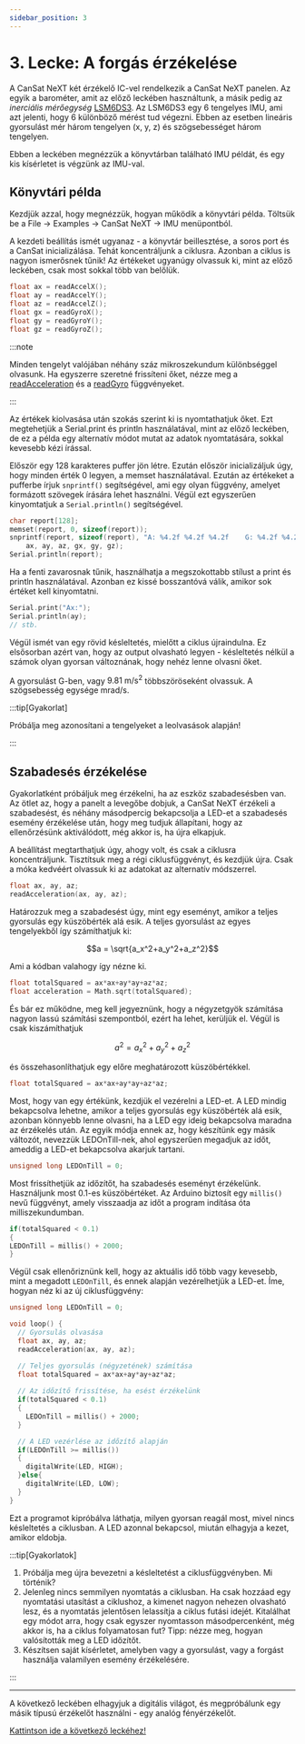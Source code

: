 ```yaml
---
sidebar_position: 3
---
```


# 3. Lecke: A forgás érzékelése

A CanSat NeXT két érzékelő IC-vel rendelkezik a CanSat NeXT panelen. Az egyik a barométer, amit az előző leckében használtunk, a másik pedig az _inerciális mérőegység_ [LSM6DS3](./../CanSat-hardware/on_board_sensors#IMU). Az LSM6DS3 egy 6 tengelyes IMU, ami azt jelenti, hogy 6 különböző mérést tud végezni. Ebben az esetben lineáris gyorsulást mér három tengelyen (x, y, z) és szögsebességet három tengelyen.

Ebben a leckében megnézzük a könyvtárban található IMU példát, és egy kis kísérletet is végzünk az IMU-val.

## Könyvtári példa

Kezdjük azzal, hogy megnézzük, hogyan működik a könyvtári példa. Töltsük be a File -> Examples -> CanSat NeXT -> IMU menüpontból.

A kezdeti beállítás ismét ugyanaz - a könyvtár beillesztése, a soros port és a CanSat inicializálása. Tehát koncentráljunk a ciklusra. Azonban a ciklus is nagyon ismerősnek tűnik! Az értékeket ugyanúgy olvassuk ki, mint az előző leckében, csak most sokkal több van belőlük.

```Cpp title="IMU értékek olvasása"
float ax = readAccelX();
float ay = readAccelY();
float az = readAccelZ();
float gx = readGyroX();
float gy = readGyroY();
float gz = readGyroZ();
```

:::note

Minden tengelyt valójában néhány száz mikroszekundum különbséggel olvasunk. Ha egyszerre szeretné frissíteni őket, nézze meg a [readAcceleration](./../CanSat-software/library_specification#readacceleration) és a [readGyro](./../CanSat-software/library_specification#readgyro) függvényeket.

:::

Az értékek kiolvasása után szokás szerint ki is nyomtathatjuk őket. Ezt megtehetjük a Serial.print és println használatával, mint az előző leckében, de ez a példa egy alternatív módot mutat az adatok nyomtatására, sokkal kevesebb kézi írással.

Először egy 128 karakteres puffer jön létre. Ezután először inicializáljuk úgy, hogy minden érték 0 legyen, a memset használatával. Ezután az értékeket a pufferbe írjuk `snprintf()` segítségével, ami egy olyan függvény, amelyet formázott szövegek írására lehet használni. Végül ezt egyszerűen kinyomtatjuk a `Serial.println()` segítségével.

```Cpp title="Különleges nyomtatás"
char report[128];
memset(report, 0, sizeof(report));
snprintf(report, sizeof(report), "A: %4.2f %4.2f %4.2f    G: %4.2f %4.2f %4.2f",
    ax, ay, az, gx, gy, gz);
Serial.println(report);
```

Ha a fenti zavarosnak tűnik, használhatja a megszokottabb stílust a print és println használatával. Azonban ez kissé bosszantóvá válik, amikor sok értéket kell kinyomtatni.

```Cpp title="Hagyományos nyomtatás"
Serial.print("Ax:");
Serial.println(ay);
// stb.
```

Végül ismét van egy rövid késleltetés, mielőtt a ciklus újraindulna. Ez elsősorban azért van, hogy az output olvasható legyen - késleltetés nélkül a számok olyan gyorsan változnának, hogy nehéz lenne olvasni őket.

A gyorsulást G-ben, vagy $9.81 \text{ m}/\text{s}^2$ többszöröseként olvassuk. A szögsebesség egysége $\text{mrad}/\text{s}$.

:::tip[Gyakorlat]

Próbálja meg azonosítani a tengelyeket a leolvasások alapján!

:::

## Szabadesés érzékelése

Gyakorlatként próbáljuk meg érzékelni, ha az eszköz szabadesésben van. Az ötlet az, hogy a panelt a levegőbe dobjuk, a CanSat NeXT érzékeli a szabadesést, és néhány másodpercig bekapcsolja a LED-et a szabadesés esemény érzékelése után, hogy meg tudjuk állapítani, hogy az ellenőrzésünk aktiválódott, még akkor is, ha újra elkapjuk.

A beállítást megtarthatjuk úgy, ahogy volt, és csak a ciklusra koncentráljunk. Tisztítsuk meg a régi ciklusfüggvényt, és kezdjük újra. Csak a móka kedvéért olvassuk ki az adatokat az alternatív módszerrel.

```Cpp title="Gyorsulás olvasása"
float ax, ay, az;
readAcceleration(ax, ay, az);
```

Határozzuk meg a szabadesést úgy, mint egy eseményt, amikor a teljes gyorsulás egy küszöbérték alá esik. A teljes gyorsulást az egyes tengelyekből így számíthatjuk ki:

$$a = \sqrt{a_x^2+a_y^2+a_z^2}$$

Ami a kódban valahogy így nézne ki.

```Cpp title="Teljes gyorsulás számítása"
float totalSquared = ax*ax+ay*ay+az*az;
float acceleration = Math.sqrt(totalSquared);
```

És bár ez működne, meg kell jegyeznünk, hogy a négyzetgyök számítása nagyon lassú számítási szempontból, ezért ha lehet, kerüljük el. Végül is csak kiszámíthatjuk

$$a^2 = a_x^2+a_y^2+a_z^2$$

és összehasonlíthatjuk egy előre meghatározott küszöbértékkel.

```Cpp title="Teljes gyorsulás négyzetének számítása"
float totalSquared = ax*ax+ay*ay+az*az;
```

Most, hogy van egy értékünk, kezdjük el vezérelni a LED-et. A LED mindig bekapcsolva lehetne, amikor a teljes gyorsulás egy küszöbérték alá esik, azonban könnyebb lenne olvasni, ha a LED egy ideig bekapcsolva maradna az érzékelés után. Az egyik módja ennek az, hogy készítünk egy másik változót, nevezzük LEDOnTill-nek, ahol egyszerűen megadjuk az időt, ameddig a LED-et bekapcsolva akarjuk tartani.

```Cpp title="Időzítő változó"
unsigned long LEDOnTill = 0;
```

Most frissíthetjük az időzítőt, ha szabadesés eseményt érzékelünk. Használjunk most 0.1-es küszöbértéket. Az Arduino biztosít egy `millis()` nevű függvényt, amely visszaadja az időt a program indítása óta milliszekundumban.

```Cpp title="Az időzítő frissítése"
if(totalSquared < 0.1)
{
LEDOnTill = millis() + 2000;
}
```

Végül csak ellenőriznünk kell, hogy az aktuális idő több vagy kevesebb, mint a megadott `LEDOnTill`, és ennek alapján vezérelhetjük a LED-et. Íme, hogyan néz ki az új ciklusfüggvény:

```Cpp title="Szabadesés érzékelő ciklusfüggvény"
unsigned long LEDOnTill = 0;

void loop() {
  // Gyorsulás olvasása
  float ax, ay, az;
  readAcceleration(ax, ay, az);

  // Teljes gyorsulás (négyzetének) számítása
  float totalSquared = ax*ax+ay*ay+az*az;
  
  // Az időzítő frissítése, ha esést érzékelünk
  if(totalSquared < 0.1)
  {
    LEDOnTill = millis() + 2000;
  }

  // A LED vezérlése az időzítő alapján
  if(LEDOnTill >= millis())
  {
    digitalWrite(LED, HIGH);
  }else{
    digitalWrite(LED, LOW);
  }
}
```

Ezt a programot kipróbálva láthatja, milyen gyorsan reagál most, mivel nincs késleltetés a ciklusban. A LED azonnal bekapcsol, miután elhagyja a kezet, amikor eldobja.

:::tip[Gyakorlatok]

1. Próbálja meg újra bevezetni a késleltetést a ciklusfüggvényben. Mi történik?
2. Jelenleg nincs semmilyen nyomtatás a ciklusban. Ha csak hozzáad egy nyomtatási utasítást a ciklushoz, a kimenet nagyon nehezen olvasható lesz, és a nyomtatás jelentősen lelassítja a ciklus futási idejét. Kitalálhat egy módot arra, hogy csak egyszer nyomtasson másodpercenként, még akkor is, ha a ciklus folyamatosan fut? Tipp: nézze meg, hogyan valósították meg a LED időzítőt.
3. Készítsen saját kísérletet, amelyben vagy a gyorsulást, vagy a forgást használja valamilyen esemény érzékelésére.

:::

---

A következő leckében elhagyjuk a digitális világot, és megpróbálunk egy másik típusú érzékelőt használni - egy analóg fényérzékelőt.

[Kattintson ide a következő leckéhez!](./lesson4)